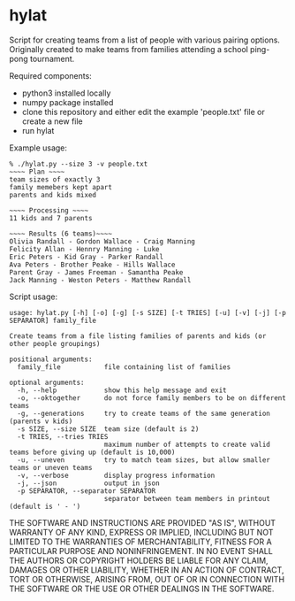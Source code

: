 # hylat
Script for creating teams from a list of people with various pairing options. Originally created to make teams from families attending a school ping-pong tournament.

Required components:
* python3 installed locally
* numpy package installed
* clone this repository and either edit the example 'people.txt' file or create a new file
* run hylat

Example usage:
```
% ./hylat.py --size 3 -v people.txt
~~~~ Plan ~~~~
team sizes of exactly 3
family memebers kept apart
parents and kids mixed

~~~~ Processing ~~~~
11 kids and 7 parents

~~~~ Results (6 teams)~~~~
Olivia Randall - Gordon Wallace - Craig Manning
Felicity Allan - Hennry Manning - Luke
Eric Peters - Kid Gray - Parker Randall
Ava Peters - Brother Peake - Hills Wallace
Parent Gray - James Freeman - Samantha Peake
Jack Manning - Weston Peters - Matthew Randall
```

Script usage:
```
usage: hylat.py [-h] [-o] [-g] [-s SIZE] [-t TRIES] [-u] [-v] [-j] [-p SEPARATOR] family_file

Create teams from a file listing families of parents and kids (or other people groupings)

positional arguments:
  family_file           file containing list of families

optional arguments:
  -h, --help            show this help message and exit
  -o, --oktogether      do not force family members to be on different teams
  -g, --generations     try to create teams of the same generation (parents v kids)
  -s SIZE, --size SIZE  team size (default is 2)
  -t TRIES, --tries TRIES
                        maximum number of attempts to create valid teams before giving up (default is 10,000)
  -u, --uneven          try to match team sizes, but allow smaller teams or uneven teams
  -v, --verbose         display progress information
  -j, --json            output in json
  -p SEPARATOR, --separator SEPARATOR
                        separator between team members in printout (default is ' - ')
```

THE SOFTWARE AND INSTRUCTIONS ARE PROVIDED "AS IS", WITHOUT WARRANTY OF ANY KIND, EXPRESS OR IMPLIED, INCLUDING BUT NOT LIMITED TO THE WARRANTIES OF MERCHANTABILITY, FITNESS FOR A PARTICULAR PURPOSE AND NONINFRINGEMENT. IN NO EVENT SHALL THE AUTHORS OR COPYRIGHT HOLDERS BE LIABLE FOR ANY CLAIM, DAMAGES OR OTHER LIABILITY, WHETHER IN AN ACTION OF CONTRACT, TORT OR OTHERWISE, ARISING FROM, OUT OF OR IN CONNECTION WITH THE SOFTWARE OR THE USE OR OTHER DEALINGS IN THE SOFTWARE.
